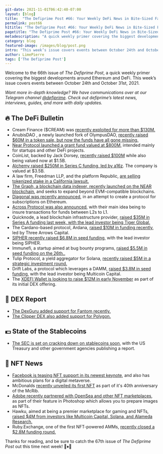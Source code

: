 ```yaml
---
git-date: 2021-11-01T06:42:40-07:00
layout: [blog]
title:  "The Defiprime Post #66: Your Weekly DeFi News in Bite-Sized Fashion"
permalink: post66
h1title: "The Defiprime Post #66: Your Weekly DeFi News in Bite-Sized Fashion"
pagetitle: "The Defiprime Post #66: Your Weekly DeFi News in Bite-Sized Fashion"
metadescription: "A quick weekly primer covering the biggest developments around Ethereum and DeFi. This week’s issue covers events between October 24th and October 31st, 2021"
category: blog
featured-image: /images/blog/post.png
intro: "This week’s issue covers events between October 24th and October 31st, 2021"
author: LimePierre
tags: ['The Defiprime Post']
---
```


Welcome to the 66th issue of _The Defiprime Post_, a quick weekly primer covering the biggest developments around Ethereum and DeFi. This week’s issue covers events between October 24th and October 31st, 2021.

_Want more in-depth knowledge? We have communications over at our Telegram channel [@defiprime](https://t.me/defiprime). Check out defiprime’s latest news, interviews, guides, and more with daily updates._


## 🔥 The DeFi Bulletin

* Cream Finance ($CREAM) was [recently exploited for more than $130M.](https://twitter.com/defiprime/status/1453368403138285568)
* AnubisDAO , a newly launched fork of OlympusDAO, [recently raised $60M in a token sale, but now the funds have all gone missing.](https://www.theblockcrypto.com/post/122529/crypto-fork-uses-dog-meme-to-raise-60-million-then-the-money-goes-missing)
* [Near Protocol launched a grant fund valued at $800M,](https://www.coindesk.com/tech/2021/10/25/near-protocol-offers-800m-in-grants-in-bid-for-defi-mindshare/) intended mainly for startups and other DeFi projects. 
* CoinList, backed by Jack Dorsey, [recently raised $100M](https://www.theblockcrypto.com/post/122005/coinlist-new-funding-100-million-valuation-1-5-billion) while also being valued now at $1.5B.
* [Alchemy raised $250M in Series C funding, led by a16z](https://blog.alchemy.com/blog/alchemy-series-c-release). The company is valued at $3.5B.
* A law firm, Freedman LLP, and the platform Republic, [are selling tokenized stake in a California lawsuit. ](https://www.theblockcrypto.com/post/122044/first-tokenized-lawsuit-fund-goes-live-on-republic-will-distribute-on-avalanche)
* [The Graph, a blockchain data indexer, recently launched on the NEAR blockchain](https://www.coindesk.com/tech/2021/10/26/blockchain-data-indexer-the-graph-launches-on-near/), and seeks to expand beyond EVM-compatible blockchains.
* [Diagonal was recently announced](https://medium.com/@diagonalfinance/diagonal-a-protocol-for-subscriptions-on-ethereum-25374584fe0c), in an attempt to create a protocol for subscriptions on Ethereum. 
* [Across Protocol was also announced](https://medium.com/across-protocol/announcing-across-protocol-the-fastest-cheapest-and-most-secure-l2-to-l1-bridge-b64c66700e59), with their main idea being to insure transactions for funds between L2s to L1. 
* Quicknode, a lead blockchain infrastructure provider, [raised $35M in Series A funding last week, with the lead investor being Tiger Global.](https://www.prnewswire.com/news-releases/leading-blockchain-infra-provider-quicknode-raises-35m-series-a-led-by-tiger-global-301409773.html)
* The Cardano-based protocol, Ardana, [raised $10M in funding recently](https://www.theblockcrypto.com/linked/122588/cardano-based-defi-protocol-ardana-funding-three-arrows-capital?utm_source=twitter&utm_medium=social), led by Three Arrows Capital.
* [SIPHER recently raised $6.8M in seed funding](https://medium.com/sipherxyz/sipher-secures-6-8m-in-seed-round-d73cbaf1ab13), with the lead investor being SIPHER.
* Immunefi, a startup aimed at bug bounty programs, [raised $5.5M in seed funding on the 26th..](https://www.theblockcrypto.com/post/122010/defi-bug-bounty-platform-immunefi-seed-funding)
* Tulip Protocol, a yield aggregator for Solana, [recently raised $5M in a strategic investment round.](https://medium.com/tulipprotocol/tulip-protocol-raises-5m-from-jump-capital-alameda-research-amber-group-cadenza-ventures-cd69db5795c8)
* Drift Labs, a protocol which leverages a DAMM, [raised $3.8M in seed funding](https://driftprotocol.medium.com/drift-labs-raises-3-8-million-in-seed-round-8c4ed64f2080), with the lead investor being Multicoin Capital.
* The [XDEFI Wallet is looking to raise $12M in early November](https://www.coindesk.com/business/2021/10/26/xdefi-wallet-looks-to-raise-12m-in-initial-dex-offering/) as part of its initial DEX offering.


## 💱 DEX Report

* [The DexGuru added support for Fantom recently.](https://twitter.com/dexguru/status/1453116189002002433)
* [The Clipper DEX also added support for Polygon.](https://blog.clipper.exchange/clipper-dex-expands-to-polygon/)


## 💵 State of the Stablecoins

* [The SEC is set on cracking down on stablecoins soon](https://blockworks.co/us-sec-set-to-crack-down-on-stablecoins-in-new-report/?oly_enc_id=4680C7208256B1X), with the US Treasury and other government agencies publishing a report. 


## 💎 NFT News

* [Facebook is teasing NFT support in its newest keynote](https://www.theblockcrypto.com/linked/122468/facebook-teases-nft-support-in-keynote-on-its-ambitious-plans-for-a-digital-metaverse), and also has ambitious plans for a digital metaverse.
* McDonalds [recently unveiled its first NFT](https://corporate.mcdonalds.com/corpmcd/en-us/our-stories/article/OurStories.40-anniversary-mcrib.html) as part of it's 40th anniversary of the McRib. 
* [Adobe recently partnered with OpenSea and other NFT marketplaces](https://www.theblockcrypto.com/post/122118/adobe-partners-with-opensea-and-other-nft-marketplaces-to-display-content-credentials), as part of their feature in Photoshop which allows you to prepare images as NFTs. 
* Hawku, aimed at being a premier marketplace for gaming and NFTs, [raised $4M from investors like Multicoin Capital, Solana, and Alameda Research.](https://blog.hawku.com/announcing-hawkus-seed-round/)
* Ruby.Exchange, one of the first NFT-powered AMMs, [recently closed a $2.8M funding round.](https://blog.ruby.exchange/ruby-exchange-closes-2-8-million-funding-for-first-nft-powered-amm-2/)

Thanks for reading, and be sure to catch the 67th issue of _The Defiprime Post_ out this time next week! 👋♦️👋